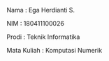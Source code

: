 Nama : Ega Herdianti S.

NIM : 180411100026

Prodi : Teknik Informatika

Mata Kuliah : Komputasi Numerik